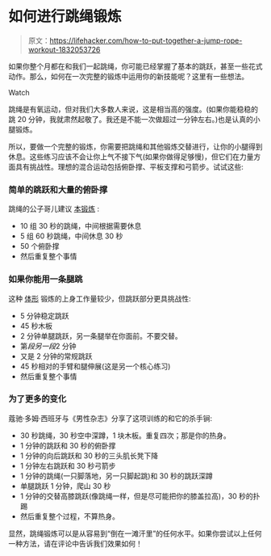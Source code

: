 # 如何进行跳绳锻炼

> 原文：<https://lifehacker.com/how-to-put-together-a-jump-rope-workout-1832053726>

如果你整个月都在和我们一起跳绳，你可能已经掌握了基本的跳跃，甚至一些花式动作。那么，如何在一次完整的锻炼中运用你的新技能呢？这里有一些想法。

Watch

跳绳是有氧运动，但对我们大多数人来说，这是相当高的强度。(如果你能稳稳的跳 20 分钟，我就肃然起敬了。我还是不能一次做超过一分钟左右。)也是认真的小腿锻炼。

所以，要做一个完整的锻炼，你需要把跳绳和其他锻炼交替进行，让你的小腿得到休息。这些练习应该不会让你上气不接下气(如果你做得足够慢)，但它们在力量方面具有挑战性。理想的混合运动包括俯卧撑、平板支撑和弓箭步。试试这些:

### 简单的跳跃和大量的俯卧撑

跳绳的公子哥儿建议 [本锻炼](https://www.jumpropedudes.com/workouts/best-jump-rope-workout-ever) :

*   10 组 30 秒的跳绳，中间根据需要休息
*   5 组 60 秒跳绳，中间休息 30 秒
*   50 个俯卧撑
*   然后重复整个事情

### 如果你能用一条腿跳

这种 [体形](https://www.shape.com/fitness/cardio/jump-rope-workout-blast-fat-20-minutes) 锻炼的上身工作量较少，但跳跃部分更具挑战性:

*   5 分钟稳定跳跃
*   45 秒木板
*   2 分钟单腿跳跃，另一条腿举在你面前。不要交替。
*   第*段另一段*2 分钟
*   又是 2 分钟的常规跳跃
*   45 秒相对的手臂和腿伸展(这是另一个核心练习)
*   然后重复整个事情

### 为了更多的变化

蔻驰·多姆·西班牙与《男性杂志》分享了这项训练的和它的杀手锏:

*   30 秒跳绳，30 秒空中深蹲，1 块木板。重复四次；那是你的热身。
*   1 分钟的跳跃和 30 秒的俯卧撑
*   1 分钟的向后跳跃和 30 秒的三头肌长凳下降
*   1 分钟左右跳跃和 30 秒弓箭步
*   1 分钟的跳绳(一只脚落地，另一只脚起跳)和 30 秒的跳跃深蹲
*   单腿跳跃 1 分钟，爬山 30 秒
*   1 分钟的交替高膝跳跃(像跳绳一样，但是尽可能把你的膝盖拉高)，30 秒的扑踢
*   然后重复整个过程，不算热身。

显然，跳绳锻炼可以是从容易到“倒在一滩汗里”的任何水平。如果你尝试以上任何一种方法，请在评论中告诉我们效果如何！